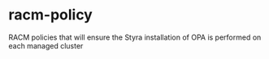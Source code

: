 # racm-policy
RACM policies that will ensure the Styra installation of OPA is performed on each managed cluster
